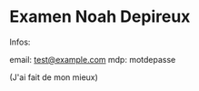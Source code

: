 <h1>Examen Noah Depireux</h1>

Infos:

email: test@example.com
mdp: motdepasse

(J'ai fait de mon mieux)
